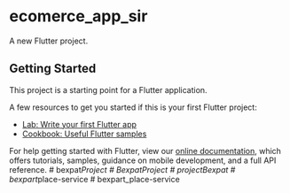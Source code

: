 # ecomerce_app_sir

A new Flutter project.

## Getting Started

This project is a starting point for a Flutter application.

A few resources to get you started if this is your first Flutter project:

- [Lab: Write your first Flutter app](https://flutter.dev/docs/get-started/codelab)
- [Cookbook: Useful Flutter samples](https://flutter.dev/docs/cookbook)

For help getting started with Flutter, view our
[online documentation](https://flutter.dev/docs), which offers tutorials,
samples, guidance on mobile development, and a full API reference.
#   b e x p a t _ P r o j e c t  
 #   B e x p a t P r o j e c t  
 #   p r o j e c t B e x p a t  
 #   b e x p a r t _ p l a c e - s e r v i c e  
 #   b e x p a r t _ p l a c e - s e r v i c e  
 